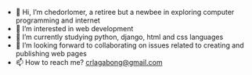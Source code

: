 - 👋 Hi, I’m chedorlomer, a retiree but a newbee in exploring computer programming and internet
- 👀 I’m interested in web development 
- 🌱 I’m currently studying python, django, html and css languages
- 💞️ I’m looking forward to collaborating on issues related to creating and publishing web pages
- 📫 How to reach me? crlagabong@gmail.com

<!---
chedorlomer/chedorlomer is a ✨ special ✨ repository because its `README.md` (this file) appears on your GitHub profile.
You can click the Preview link to take a look at your changes.
--->
